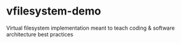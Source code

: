 # vfilesystem-demo
Virtual filesystem implementation meant to teach coding &amp; software architecture best practices
